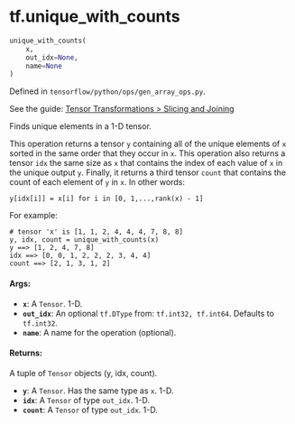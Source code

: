 <div itemscope itemtype="http://developers.google.com/ReferenceObject">
<meta itemprop="name" content="tf.unique_with_counts" />
</div>

# tf.unique_with_counts

``` python
unique_with_counts(
    x,
    out_idx=None,
    name=None
)
```



Defined in `tensorflow/python/ops/gen_array_ops.py`.

See the guide: [Tensor Transformations > Slicing and Joining](../../../api_guides/python/array_ops.md#Slicing_and_Joining)

Finds unique elements in a 1-D tensor.

This operation returns a tensor `y` containing all of the unique elements of `x`
sorted in the same order that they occur in `x`. This operation also returns a
tensor `idx` the same size as `x` that contains the index of each value of `x`
in the unique output `y`. Finally, it returns a third tensor `count` that
contains the count of each element of `y` in `x`. In other words:

`y[idx[i]] = x[i] for i in [0, 1,...,rank(x) - 1]`

For example:

```
# tensor 'x' is [1, 1, 2, 4, 4, 4, 7, 8, 8]
y, idx, count = unique_with_counts(x)
y ==> [1, 2, 4, 7, 8]
idx ==> [0, 0, 1, 2, 2, 2, 3, 4, 4]
count ==> [2, 1, 3, 1, 2]
```

#### Args:

* <b>`x`</b>: A `Tensor`. 1-D.
* <b>`out_idx`</b>: An optional `tf.DType` from: `tf.int32, tf.int64`. Defaults to `tf.int32`.
* <b>`name`</b>: A name for the operation (optional).


#### Returns:

  A tuple of `Tensor` objects (y, idx, count).

* <b>`y`</b>: A `Tensor`. Has the same type as `x`. 1-D.
* <b>`idx`</b>: A `Tensor` of type `out_idx`. 1-D.
* <b>`count`</b>: A `Tensor` of type `out_idx`. 1-D.